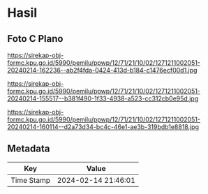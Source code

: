 # Hasil

## Foto C Plano

https://sirekap-obj-formc.kpu.go.id/5990/pemilu/ppwp/12/71/21/10/02/1271211002051-20240214-162236--ab2f4fda-0424-413d-b184-c1476ecf00d1.jpg

https://sirekap-obj-formc.kpu.go.id/5990/pemilu/ppwp/12/71/21/10/02/1271211002051-20240214-155517--b381f490-1f33-4938-a523-cc312cb0e95d.jpg

https://sirekap-obj-formc.kpu.go.id/5990/pemilu/ppwp/12/71/21/10/02/1271211002051-20240214-160114--d2a73d34-bc4c-46e1-ae3b-319bdb1e8818.jpg


## Metadata

| Key        | Value               |
| ---------- | ------------------- |
| Time Stamp | 2024-02-14 21:46:01 |



